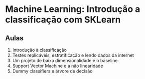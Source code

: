 # Machine Learning: Introdução a classificação com SKLearn

## Aulas
1. Introdução à classificação
2. Testes replicáveis, estratificação e lendo dados da internet
3. Um projeto de baixa dimensionalidade e o baseline
4. Support Vector Machine e a não linearidade
5. Dummy classifiers e árvore de decisão
